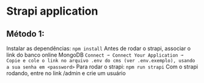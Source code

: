 # Strapi application

## Método 1:
Instalar as dependências:
```npm install```
Antes de rodar o strapi, associar o link do banco online MongoDB
```Connect ➞ Connect Your Application ➞ Copie e cole o link no arquivo .env do cms (ver .env.exemplo), usando a sua senha em <password>```
Para rodar o strapi:
```npm run strapi```
Com o strapi rodando, entre no link /admin e crie um usuário
